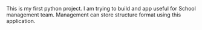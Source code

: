 This is my first python project. I am trying to build and app useful for School management team. Management can store structure format using this application.
